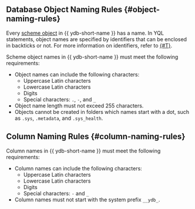 ## Database Object Naming Rules {#object-naming-rules}

Every [scheme object](../../../concepts/glossary.md#scheme-object) in {{ ydb-short-name }} has a name. In YQL statements, object names are specified by identifiers that can be enclosed in backticks or not. For more information on identifiers, refer to [{#T}](../../../yql/reference/syntax/lexer.md#keywords-and-ids).

Scheme object names in {{ ydb-short-name }} must meet the following requirements:

- Object names can include the following characters:
    - Uppercase Latin characters
    - Lowercase Latin characters
    - Digits
    - Special characters: `.`, `-`, and `_`
- Object name length must not exceed 255 characters.
- Objects cannot be created in folders which names start with a dot, such as `.sys`, `.metadata`, and `.sys_health`.

## Column Naming Rules {#column-naming-rules}

Column names in {{ ydb-short-name }} must meet the following requirements:

- Column names can include the following characters:
    - Uppercase Latin characters
    - Lowercase Latin characters
    - Digits
    - Special characters: `-` and `_`
- Column names must not start with the system prefix `__ydb_`.
